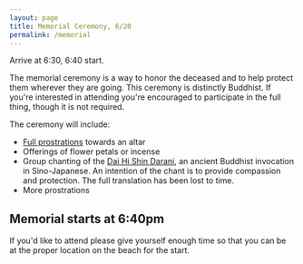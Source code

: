 ```yaml
---
layout: page
title: Memorial Ceremony, 6/20
permalink: /memorial
---
```


Arrive at 6:30, 6:40 start.

The memorial ceremony is a way to honor the deceased and to help protect them wherever they are going. This ceremony is distinctly Buddhist. If you're interested in attending you're encouraged to participate in the full thing, though it is not required. 

The ceremony will include:

* [Full prostrations](https://austinzencenter.org/full-prostration/) towards an altar
* Offerings of flower petals or incense
* Group chanting of the [Dai Hi Shin Darani](https://www.sfzc.org/files/daily_sutras_Dai_Hi_Shin_Darani), an ancient Buddhist invocation in Sino-Japanese. An intention of the chant is to provide compassion and protection. The full translation has been lost to time. 
* More prostrations

## Memorial starts at 6:40pm

If you'd like to attend please give yourself enough time so that you can be at the proper location on the beach for the start. 